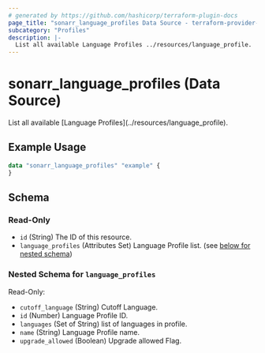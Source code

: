 ```yaml
---
# generated by https://github.com/hashicorp/terraform-plugin-docs
page_title: "sonarr_language_profiles Data Source - terraform-provider-sonarr"
subcategory: "Profiles"
description: |-
  List all available Language Profiles ../resources/language_profile.
---
```


# sonarr_language_profiles (Data Source)

<!-- subcategory:Profiles -->List all available [Language Profiles](../resources/language_profile).

## Example Usage

```terraform
data "sonarr_language_profiles" "example" {
}
```

<!-- schema generated by tfplugindocs -->
## Schema

### Read-Only

- `id` (String) The ID of this resource.
- `language_profiles` (Attributes Set) Language Profile list. (see [below for nested schema](#nestedatt--language_profiles))

<a id="nestedatt--language_profiles"></a>
### Nested Schema for `language_profiles`

Read-Only:

- `cutoff_language` (String) Cutoff Language.
- `id` (Number) Language Profile ID.
- `languages` (Set of String) list of languages in profile.
- `name` (String) Language Profile name.
- `upgrade_allowed` (Boolean) Upgrade allowed Flag.



